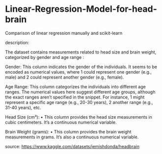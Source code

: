 # Linear-Regression-Model-for-head-brain

Comparison of linear regression manually and scikit-learn

description:

The dataset contains measurements related to head size and brain weight, categorized by gender and age range :

Gender:
	This column indicates the gender of the individuals. It seems to be encoded as numerical values, where 1 could represent one gender (e.g., male) and 2 could represent another gender (e.g., female).
 
Age Range:
	This column categorizes the individuals into different age ranges. The numerical values here suggest different age groups, although the exact ranges aren’t specified in the snippet. For instance, 1 might represent a specific age range (e.g., 20-30 years), 2 another range (e.g., 31-40 years), etc.
 
Head Size (cm³):
	•	This column provides the head size measurements in cubic centimeters. It’s a continuous numerical variable.
 
Brain Weight (grams):
	•	This column provides the brain weight measurements in grams. It’s also a continuous numerical variable.

 source: https://www.kaggle.com/datasets/jemishdonda/headbrain

